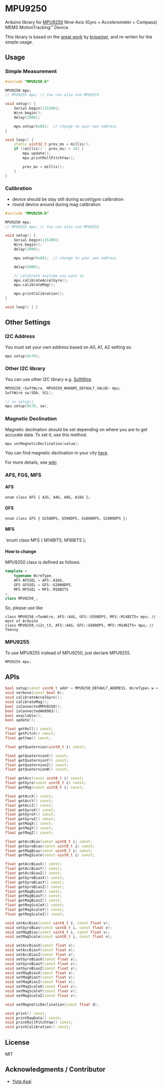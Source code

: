 # MPU9250
Arduino library for [MPU9250](https://www.invensense.com/products/motion-tracking/9-axis/mpu-9250/) Nine-Axis (Gyro + Accelerometer + Compass) MEMS MotionTracking™ Device

This library is based on the [great work](https://github.com/kriswiner/MPU9250) by [kriswiner](https://github.com/kriswiner), and re-writen for the simple usage.

## Usage

### Simple Measurement

``` C++
#include "MPU9250.h"

MPU9250 mpu;
// MPU9255 mpu; // You can also use MPU9255

void setup() {
    Serial.begin(115200);
    Wire.begin();
    delay(2000);

    mpu.setup(0x68);  // change to your own address
}

void loop() {
    static uint32_t prev_ms = millis();
    if ((millis() - prev_ms) > 16) {
        mpu.update();
        mpu.printRollPitchYaw();

        prev_ms = millis();
    }
}
```

### Calibration

- device should be stay still during accel/gyro calibration
- round device around during mag calibration

``` C++
#include "MPU9250.h"

MPU9250 mpu;
// MPU9255 mpu; // You can also use MPU9255

void setup() {
    Serial.begin(115200);
    Wire.begin();
    delay(2000);

    mpu.setup(0x68);  // change to your own address

    delay(5000);

    // calibrate anytime you want to
    mpu.calibrateAccelGyro();
    mpu.calibrateMag();

    mpu.printCalibration();
}

void loop() { }
```


## Other Settings

### I2C Address

You must set your own address based on A0, A1, A2 setting as:

``` C++
mpu.setup(0x70);
```

### Other I2C library

You can use other I2C library e.g. [SoftWire](https://github.com/stevemarple/SoftWire).

``` C++
MPU9250_<SoftWire, MPU9250_WHOAMI_DEFAULT_VALUE> mpu;
SoftWire sw(SDA, SCL);

// in setup()
mpu.setup(0x70, sw);
```

### Magnetic Declination

Magnetic declination should be set depending on where you are to get accurate data.
To set it, use this method.

```C++
mpu.setMagneticDeclination(value);
```

You can find magnetic declination in your city [here](http://www.magnetic-declination.com/).

For more details, see [wiki](https://en.wikipedia.org/wiki/Magnetic_declination).


### AFS, FGS, MFS

#### AFS

`enum class AFS { A2G, A4G, A8G, A16G };`

#### GFS

`enum class GFS { G250DPS, G500DPS, G1000DPS, G2000DPS };`

#### MFS

`enum class MFS { M14BITS, M16BITS };

#### How to change

MPU9250 class is defined as follows.

```C++
template <
	typename WireType,
	AFS AFSSEL = AFS::A16G,
	GFS GFSSEL = GFS::G2000DPS,
	MFS MFSSEL = MFS::M16BITS
>
class MPU9250_;
```

So, please use like

```
class MPU9250_<TwoWire, AFS::A4G, GFS::G500DPS, MFS::M14BITS> mpu; // most of Arduino
class MPU9250_<i2c_t3, AFS::A4G, GFS::G500DPS, MFS::M14BITS> mpu; // Teensy
```

### MPU9255

To use MPU9255 instead of MPU9250, just declare MPU9255.

```C++
MPU9255 mpu;
```

## APIs

``` C++
bool setup(const uint8_t addr = MPU9250_DEFAULT_ADDRESS, WireType& w = Wire);
void verbose(const bool b);
void calibrateAccelGyro();
void calibrateMag();
bool isConnectedMPU9250();
bool isConnectedAK8963();
bool available();
bool update();

float getRoll() const;
float getPitch() const;
float getYaw() const;

float getQuaternion(uint8_t i) const;

float getQuaternionX() const;
float getQuaternionY() const;
float getQuaternionZ() const;
float getQuaternionW() const;

float getAcc(const uint8_t i) const;
float getGyro(const uint8_t i) const;
float getMag(const uint8_t i) const;

float getAccX() const;
float getAccY() const;
float getAccZ() const;
float getGyroX() const;
float getGyroY() const;
float getGyroZ() const;
float getMagX() const;
float getMagY() const;
float getMagZ() const;

float getAccBias(const uint8_t i) const;
float getGyroBias(const uint8_t i) const;
float getMagBias(const uint8_t i) const;
float getMagScale(const uint8_t i) const;

float getAccBiasX() const;
float getAccBiasY() const;
float getAccBiasZ() const;
float getGyroBiasX() const;
float getGyroBiasY() const;
float getGyroBiasZ() const;
float getMagBiasX() const;
float getMagBiasY() const;
float getMagBiasZ() const;
float getMagScaleX() const;
float getMagScaleY() const;
float getMagScaleZ() const;

void setAccBias(const uint8_t i, const float v);
void setGyroBias(const uint8_t i, const float v);
void setMagBias(const uint8_t i, const float v);
void setMagScale(const uint8_t i, const float v);

void setAccBiasX(const float v);
void setAccBiasY(const float v);
void setAccBiasZ(const float v);
void setGyroBiasX(const float v);
void setGyroBiasY(const float v);
void setGyroBiasZ(const float v);
void setMagBiasX(const float v);
void setMagBiasY(const float v);
void setMagBiasZ(const float v);
void setMagScaleX(const float v);
void setMagScaleY(const float v);
void setMagScaleZ(const float v);

void setMagneticDeclination(const float d);

void print() const;
void printRawData() const;
void printRollPitchYaw() const;
void printCalibration() const;
```

## License

MIT

## Acknowledgments / Contributor

- [Yuta Asai](https://github.com/asaiyuta)

